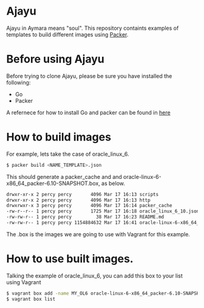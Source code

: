 # Ajayu

Ajayu in Aymara means "soul". This repository containts examples of templates to build different images using [Packer](https://packer.io/). 

# Before using Ajayu

Before trying to clone Ajayu, please be sure you have installed the following:

- Go
- Packer

A refernece for how to install Go and packer can be found in [here](https://percyperezdante.github.io/tools/installation/) 

# How to build images

For example, lets take the case of oracle_linux_6.

```bash
$ packer build <NAME_TEMPLATE>.json
```

This should generate a packer_cache and and oracle-linux-6-x86_64_packer-6.10-SNAPSHOT.box, as below.

```bash
drwxr-xr-x 2 percy percy       4096 Mar 17 16:13 scripts
drwxr-xr-x 2 percy percy       4096 Mar 17 16:13 http
drwxrwxr-x 3 percy percy       4096 Mar 17 16:14 packer_cache
-rw-r--r-- 1 percy percy       1725 Mar 17 16:18 oracle_linux_6_10.json
-rw-rw-r-- 1 percy percy         38 Mar 17 16:23 README.md
-rw-rw-r-- 1 percy percy 1154884632 Mar 17 16:41 oracle-linux-6-x86_64_packer-6.10-SNAPSHOT.box
```

The .box is the images we are going to use with Vagrant for this example.

# How to use built images.

Talking the example of oracle_linux_6, you can add this box to your list using Vagrant

```bash
$ vagrant box add -name MY_OL6 oracle-linux-6-x86_64_packer-6.10-SNAPSHOT.box
$ vagrant box list
```


